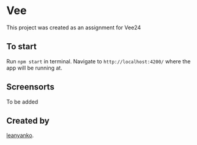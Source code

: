 # Vee

This project was created as an assignment for Vee24

## To start

Run `npm start` in terminal. Navigate to `http://localhost:4200/` where the app will be running at.

## Screensorts

To be added

## Created by

[leanyanko](http://www.twitter.com/leanyanko).

